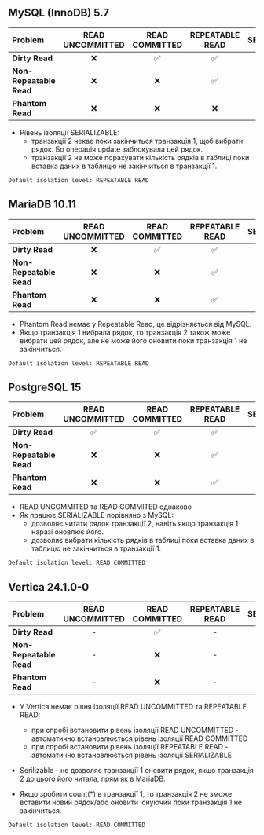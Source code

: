 ## **MySQL (InnoDB) 5.7**
| **Problem**             | **READ UNCOMMITTED** | **READ COMMITTED** | **REPEATABLE READ** | **SERIALIZABLE** |
|:------------------------|:--------------------:|:------------------:|:-------------------:|:----------------:|
| **Dirty Read**          |          ❌           |         ✅          |          ✅          |        ✅         |
| **Non-Repeatable Read** |          ❌           |         ❌          |          ✅          |        ✅         |
| **Phantom Read**        |          ❌           |         ❌          |          ❌          |        ✅         |

* Рівень ізоляції SERIALIZABLE:
  * транзакції 2 чекає поки закінчиться транзакція 1, щоб вибрати рядок. Бо операція update заблокувала цей рядок.
  * транзакції 2 не може порахувати кількість рядків в таблиці поки вставка даних в таблицю не закінчиться в транзакції 1. 

`Default isolation level: REPEATABLE READ`

## **MariaDB 10.11**
| **Problem**             | **READ UNCOMMITTED** | **READ COMMITTED** | **REPEATABLE READ** | **SERIALIZABLE** |
|:------------------------|:--------------------:|:------------------:|:-------------------:|:----------------:|
| **Dirty Read**          |          ❌           |         ✅          |          ✅          |        ✅         |
| **Non-Repeatable Read** |          ❌           |         ❌          |          ✅          |        ✅         |
| **Phantom Read**        |          ❌           |         ❌          |          ✅          |        ✅         |
  
* Phantom Read немає у Repeatable Read, це відрізняється від MySQL.
* Якщо транзакція 1 вибрала рядок, то транзакція 2 також може вибрати цей рядок, але не може його оновити поки транзакція 1 не закінчиться.

`Default isolation level: REPEATABLE READ`

## **PostgreSQL 15**
| **Problem**             | **READ UNCOMMITTED** | **READ COMMITTED** | **REPEATABLE READ** | **SERIALIZABLE** |
|:------------------------|:--------------------:|:------------------:|:-------------------:|:----------------:|
| **Dirty Read**          |          ✅           |         ✅          |          ✅          |        ✅         |
| **Non-Repeatable Read** |          ❌           |         ❌          |          ✅          |        ✅         |
| **Phantom Read**        |          ❌           |         ❌          |          ✅          |        ✅         |


* READ UNCOMMITED та READ COMMITED однаково
* Як працює SERIALIZABLE порівняно з MySQL:
  * дозволяє читати рядок транзакції 2, навіть якщо транзакція 1 наразі оновлює його.
  * дозволяє вибрати кількість рядків в таблиці поки вставка даних в таблицю не закінчиться в транзакції 1.

`Default isolation level: READ COMMITTED`

## **Vertica 24.1.0-0**
| **Problem**             | **READ UNCOMMITTED** | **READ COMMITTED** | **REPEATABLE READ** | **SERIALIZABLE** |
|:------------------------|:--------------------:|:------------------:|:-------------------:|:----------------:|
| **Dirty Read**          |          -           |         ✅          |          -          |        ✅         |
| **Non-Repeatable Read** |          -           |         ❌          |          -          |        ✅         |
| **Phantom Read**        |          -           |         ❌          |          -          |        ✅         |

* У Vertica немає рівня ізоляції READ UNCOMMITTED та REPEATABLE READ: 
  * при спробі встановити рівень ізоляції READ UNCOMMITTED - автоматично встановлюється рівень ізоляції READ COMMITTED
  * при спробі встановити рівень ізоляції REPEATABLE READ - автоматично встановлюється рівень ізоляції SERIALIZABLE

* Serilizable - не дозволяє транзакції 1 оновити рядок, якщо транзакція 2 до цього його читала, прям як в MariaDB.
* Якщо зробити count(*) в транзакції 1, то транзакція 2 не зможе вставити новий рядок/або оновити існуючий поки транзакція 1 не закінчиться.

`Default isolation level: READ COMMITTED`